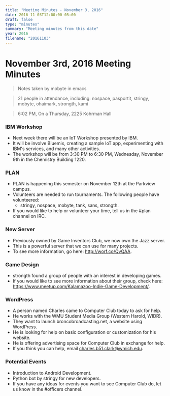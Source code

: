 ```yaml
---
title: "Meeting Minutes - November 3, 2016"
date: 2016-11-03T12:00:00-05:00
draft: false
type: "minutes"
summary: "Meeting minutes from this date"
year: 2016
filename: "20161103"
---
```


# November 3rd, 2016 Meeting Minutes
> Notes taken by mobyte in emacs

> 21 people in attendance, including: nospace, pasportit, stringy, mobyte, ohaimark, strongth, kami

> 6:02 PM, On a Thursday, 2225 Kohrman Hall

### IBM Workshop
- Next week there will be an IoT Workshop presented by IBM.
- It will be involve Bluemix, creating a sample IoT app, experimenting with IBM's services, and many other activities.
- The workshop will be from 3:30 PM to 6:30 PM, Wednesday, November 9th in the Chemistry Building 1220.

### PLAN
- PLAN is happening this semester on November 12th at the Parkview campus.
- Volunteers are needed to run tournaments. The following people have volunteered:
  - stringy, nospace, mobyte, tank, sans, strongth.
- If you would like to help or volunteer your time, tell us in the #plan channel on IRC.
  
### New Server
- Previously owned by Game Inventors Club, we now own the Jazz server.
- This is a powerful server that we can use for many projects.
- To see more information, go here: http://worf.co/QvQAA.

### Game Design
- strongth found a group of people with an interest in developing games.
- If you would like to see more information about their group, check here: https://www.meetup.com/Kalamazoo-Indie-Game-Development/.

### WordPress
- A person named Charles came to Computer Club today to ask for help.
- He works with the WMU Student Media Group (Western Harold, WIDR).
- They want to launch broncobroadcasting.net, a website using WordPress.
- He is looking for help on basic configuration or customization for his website.
- He is offering advertising space for Computer Club in exchange for help.
- If you think you can help, email charles.b51.clark@wmich.edu.

### Potential Events
- Introduction to Android Development.
- Python bot by stringy for new developers.
- If you have any ideas for events you want to see Computer Club do, let us know in the #officers channel.

